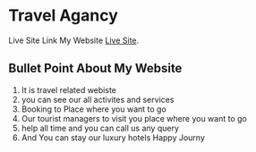 # Travel Agancy

Live Site Link My Website [Live Site](https://tourist-agency-3e0d4.web.app/).

## Bullet Point About My Website
1) It is travel related webiste
2) you can see our all activites and services
3) Booking to Place where you want to go
4) Our tourist managers to visit you place where you want to go
5) help all time and you can call us any query
6) And You can stay our luxury hotels
   Happy Journy 


